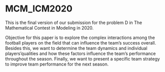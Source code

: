 # MCM_ICM2020


This is the final version of our submission for the problem D in The Mathematical Contest in Modeling in 2020. 

Objective for this paper is to explore the complex interactions among the football players on the field that can influence the team’s success overall. Besides this, we want to determine the team dynamics and individual players’qualities and how these factors influence the team’s performance throughout the season. Finally, we want to present a specific team strategy to improve team performance for the next season.
